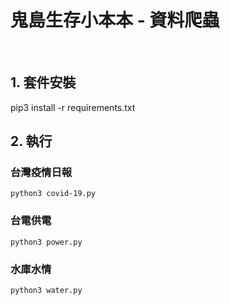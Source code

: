 <!--
 * @Author: Sean
 * @Date: 2021-05-25 16:51:42
 * @LastEditTime: 2021-05-25 17:14:03
-->

<p align="center"><h1>鬼島生存小本本 - 資料爬蟲</h1></p>
<br/>

## 1. 套件安裝

pip3 install -r requirements.txt

## 2. 執行

### 台灣疫情日報
```
python3 covid-19.py
```

### 台電供電
```
python3 power.py
```

### 水庫水情
```
python3 water.py
```
